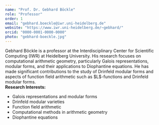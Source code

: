 ```yaml
---
name: "Prof. Dr. Gebhard Böckle"
role: "Professor"
order: 1
email: "gebhard.boeckle@iwr.uni-heidelberg.de"
website: "https://www.iwr.uni-heidelberg.de/~gebhard/"
orcid: "0000-0001-0000-0000"
photo: "gebhard-boeckle.jpg"
---
```


<div class="translatable-content" data-translation-key="gebhard-boeckle.bio">
  Gebhard Böckle is a professor at the Interdisciplinary Center for Scientific Computing (IWR) at Heidelberg University. His research focuses on computational arithmetic geometry, particularly Galois representations, modular forms, and their applications to Diophantine equations. He has made significant contributions to the study of Drinfeld modular forms and aspects of function field arithmetic such as $L$-functions and Drinfeld modular forms.
</div>

<div class="translatable-content" data-translation-key="gebhard-boeckle.research_interests">
  <strong>Research Interests:</strong>
  <ul>
    <li>Galois representations and modular forms</li>
    <li>Drinfeld modular varieties</li>
    <li>Function field arithmetic</li>
    <li>Computational methods in arithmetic geometry</li>
    <li>Diophantine equations</li>
  </ul>
</div> 